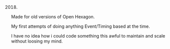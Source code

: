 2018.
Made for old versions of Open Hexagon.

My first attempts of doing anything Event/Timing based at the time.

I have no idea how i could code something this awful to maintain and scale without loosing my mind.
